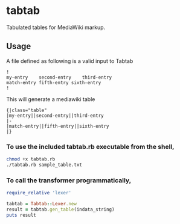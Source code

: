 # tabtab
Tabulated tables for MediaWiki markup.

## Usage
A file defined as following is a valid input to Tabtab
```
!
my-entry	second-entry	third-entry
match-entry	fifth-entry	sixth-entry
!
```

This will generate a mediawiki table

```wiki
{|class="table"
|my-entry||second-entry||third-entry
|-
|match-entry||fifth-entry||sixth-entry
|}
```

### To use the included tabtab.rb executable from the shell,
```bash
chmod +x tabtab.rb
./tabtab.rb sample_table.txt
```

### To call the transformer programmatically,
```ruby
require_relative 'lexer'

tabtab = Tabtab::Lexer.new
result = tabtab.gen_table(indata_string)
puts result
```
